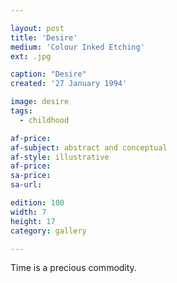 ```yaml
---

layout: post
title: 'Desire'
medium: 'Colour Inked Etching'
ext: .jpg

caption: "Desire"
created: '27 January 1994'

image: desire
tags:
  - childhood

af-price:
af-subject: abstract and conceptual
af-style: illustrative
af-price:
sa-price:
sa-url:

edition: 100
width: 7
height: 17
category: gallery

---
```


Time is a precious commodity.
